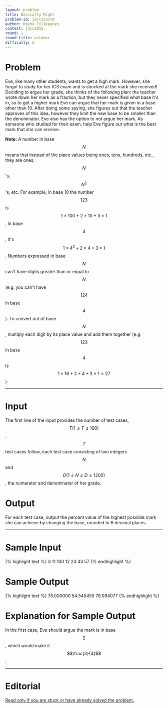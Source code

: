 ```yaml
---
layout: problem
title: Basically Right
problem-id: jdcc15octd
author: Reyno Tilikaynen
contest: jdcc2015
round: 1
round-title: october
difficulty: d
---
```


# Problem
Eve, like many other students, wants to get a high mark. However, she forgot to study for her ICS exam and is shocked at the mark she received! Deciding to argue her grade, she thinks of the following plan: the teacher wrote down her mark as a fraction, but they never specified what base it's in, so to get a higher mark Eve can argue that her mark is given in a base other than 10. After doing some spying, she figures out that the teacher approves of this idea, however they limit the new base to be smaller than the denominator. Eve also has the option to not argue her mark. As someone who studied for their exam, help Eve figure out what is the best mark that she can receive.

**Note:** A number in base $$N$$ means that instead of the place values being ones, tens, hundreds, etc., they are ones, $$N$$'s, $$N^2$$'s, etc. For example, in base 10 the number $$123$$ is $$1 \times 100 + 2 \times 10 + 3 \times 1$$. In base $$4$$, it's $$1 \times 4^2 + 2 \times 4 + 3 \times 1$$. Numbers expressed in base $$N$$ can't have digits greater than or equal to $$N$$ (e.g. you can't have $$124$$ in base $$4$$). To convert out of base $$N$$, multiply each digit by its place value and add them together (e.g. $$123$$ in base $$4$$ is $$1 \times 16 + 2 \times 4 + 3 \times 1 = 27$$).

---

# Input
The first line of the input provides the number of test cases, $$T (1 \leq T \leq 100)$$. $$T$$ test cases follow, each test case consisting of two integers $$N$$ and $$D (1 \leq N \leq D  \leq 1200)$$, the numerator and denominator of her grade.

# Output
For each test case, output the percent value of the highest possible mark she can achieve by changing the base, rounded to 6 decimal places.

---

# Sample Input
{% highlight text %}
3
11 100
12 23
43 57
{% endhighlight %}

# Sample Output
{% highlight text %}
75.000000
54.545455
79.094077
{% endhighlight %}

# Explanation for Sample Output
In the first case, Eve should argue the mark is in base $$2$$, which would make it $$\frac{3}{4}$$.

---

# Editorial
[Read only if you are stuck or have already solved the problem.](/cpt-editorials/jdcc/2015/october/d)
